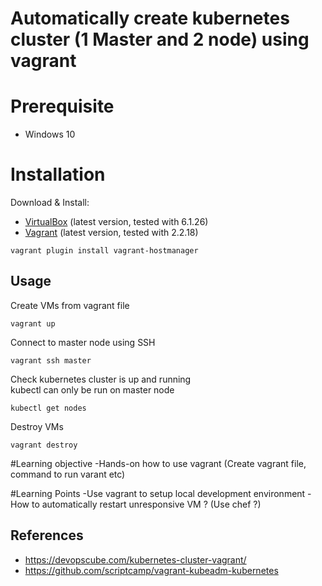 
# Automatically create kubernetes cluster (1 Master and 2 node) using vagrant

# Prerequisite
- Windows 10

# Installation

Download & Install:
- [VirtualBox](https://www.virtualbox.org/wiki/Downloads) (latest version, tested with 6.1.26)
- [Vagrant](https://www.vagrantup.com/downloads.html) (latest version, tested with 2.2.18)

```shell
vagrant plugin install vagrant-hostmanager
```

## Usage

Create VMs from vagrant file

```shell
vagrant up
```

Connect to master node using SSH

```shell
vagrant ssh master
```

Check kubernetes cluster is up and running <br >
kubectl can only be run on master node

```shell
kubectl get nodes
```

Destroy VMs

```shell
vagrant destroy
```
#Learning objective
-Hands-on how to use vagrant (Create vagrant file, command to run varant etc)

#Learning Points
-Use vagrant to setup local development environment
-How to automatically restart unresponsive VM ? (Use chef ?)


## References
* https://devopscube.com/kubernetes-cluster-vagrant/
* https://github.com/scriptcamp/vagrant-kubeadm-kubernetes
